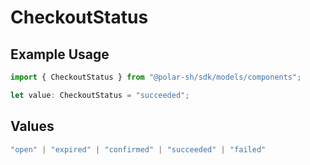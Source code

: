 # CheckoutStatus

## Example Usage

```typescript
import { CheckoutStatus } from "@polar-sh/sdk/models/components";

let value: CheckoutStatus = "succeeded";
```

## Values

```typescript
"open" | "expired" | "confirmed" | "succeeded" | "failed"
```